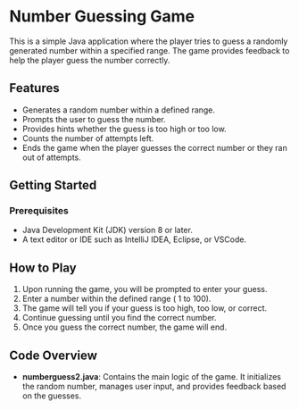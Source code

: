 # Number Guessing Game
This is a simple Java application where the player tries to guess a randomly generated number within a specified range. The game provides feedback to help the player guess the number correctly.

## Features

- Generates a random number within a defined range.
- Prompts the user to guess the number.
- Provides hints whether the guess is too high or too low.
- Counts the number of attempts left.
- Ends the game when the player guesses the correct number or they ran out of attempts.

## Getting Started

### Prerequisites

- Java Development Kit (JDK) version 8 or later.
- A text editor or IDE such as IntelliJ IDEA, Eclipse, or VSCode.

## How to Play

1. Upon running the game, you will be prompted to enter your guess.
2. Enter a number within the defined range ( 1 to 100).
3. The game will tell you if your guess is too high, too low, or correct.
4. Continue guessing until you find the correct number.
5. Once you guess the correct number, the game will end.

## Code Overview

- **numberguess2.java**: Contains the main logic of the game. It initializes the random number, manages user input, and provides feedback based on the guesses.

